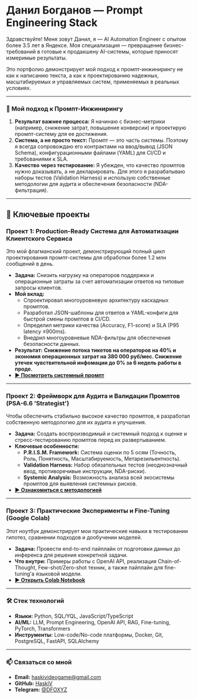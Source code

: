 # Данил Богданов — Prompt Engineering Stack

Здравствуйте! Меня зовут Данил, я — AI Automation Engineer с опытом более 3.5 лет в Яндексе. Моя специализация — превращение бизнес-требований в готовые к продакшену AI-системы, которые приносят измеримые результаты.

Это портфолио демонстрирует мой подход к промпт-инжинирингу не как к написанию текста, а как к проектированию надежных, масштабируемых и управляемых систем, применяемых в реальных условиях.

---

### 🎯 Мой подход к Промпт-Инжинирингу

1.  **Результат важнее процесса:** Я начинаю с бизнес-метрики (например, снижение затрат, повышение конверсии) и проектирую промпт-систему для ее достижения.
2.  **Система, а не просто текст:** Промпт — это часть системы. Поэтому я всегда сопровождаю его контрактами на ввод/вывод (JSON Schema), конфигурационными файлами (YAML) для CI/CD и требованиями к SLA.
3.  **Качество через тестирование:** Я убежден, что качество промптов нужно доказывать, а не декларировать. Для этого я разрабатываю наборы тестов (Validation Harness) и использую собственные методологии для аудита и обеспечения безопасности (NDA-фильтрация).

---

## 🚀 Ключевые проекты

### Проект 1: Production-Ready Система для Автоматизации Клиентского Сервиса

Это мой флагманский проект, демонстрирующий полный цикл проектирования промпт-системы для обработки более 1.2 млн сообщений в день.

*   **Задача:** Снизить нагрузку на операторов поддержки и операционные затраты за счет автоматизации ответов на типовые запросы клиентов.
*   **Мой вклад:**
    *   Спроектировал многоуровневую архитектуру каскадных промптов.
    *   Разработал JSON-шаблоны для ответов и YAML-конфиги для быстрой смены промптов в CI/CD.
    *   Определил метрики качества (Accuracy, F1-score) и SLA (P95 latency ≤900ms).
    *   Внедрил многоуровневые NDA-фильтры для обеспечения безопасности данных.
*   **Результат:** **Снижение потока тикетов на операторов на 40% и экономия операционных затрат на 380 000 руб/мес. Снижение утечек чувствительной инфомации до 0% за 6 недель работы в проде.**
*   **[▶️ Посмотреть системный промпт](./production_prompts/customer_support_system.md)**

---

### Проект 2: Фреймворк для Аудита и Валидации Промптов (PSA-6.6 'Strategist')

Чтобы обеспечить стабильно высокое качество промптов, я разработал собственную методологию для их аудита и улучшения.

*   **Задача:** Создать воспроизводимый и системный подход к оценке и стресс-тестированию промптов перед их развертыванием.
*   **Ключевые особенности:**
    *   **P.R.I.S.M. Framework:** Система оценки по 5 осям (Точность, Роль, Понятность, Масштабируемость, Метарезильентность).
    *   **Validation Harness:** Набор обязательных тестов (неоднозначный ввод, противоречивые инструкции, NDA-риски).
    *   **Systemic Analysis:** Возможность анализа всей экосистемы промптов для выявления системных рисков.
*   **[▶️ Ознакомиться с методологией](./concepts_and_frameworks/PSA-6.6.md)**

---

### Проект 3: Практические Эксперименты и Fine-Tuning (Google Colab)

Этот ноутбук демонстрирует мои практические навыки в тестировании гипотез, сравнении подходов и дообучении моделей.

*   **Задача:** Провести end-to-end пайплайн от подготовки данных до инференса для решения конкретной задачи.
*   **Что внутри:** Примеры работы с OpenAI API, реализация Chain-of-Thought, Few-shot/Zero-shot техник, а также пайплайн для fine-tuning'а языковой модели.
*   **[▶️ Открыть Colab Notebook](https://colab.research.google.com/drive/1sMdcrUJyul2W9GpBeLT_MTw8R03zyJDd)**

---

### 🛠️ Стек технологий

*   **Языки:** Python, SQL/YQL, JavaScript/TypeScript
*   **AI/ML:** LLM, Prompt Engineering, OpenAI API, RAG, Fine-tuning, PyTorch, Transformers
*   **Инструменты:** Low-code/No-code платформы, Docker, Git, PostgreSQL, FastAPI, SQLAlchemy

---

### 📫 Связаться со мной

*   **Email:** haskivideogame@gmail.com
*   **GitHub:** [HaskiV](https://github.com/HaskiV)
*   **Telegram:** [@DFOXYZ](https://t.me/DFOXYZ)
